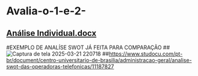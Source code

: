 # Avalia-o-1-e-2-
## [Análise Individual.docx](https://github.com/user-attachments/files/19399205/Analise.Individual.docx)

#EXEMPLO DE ANALÍSE SWOT JÁ FEITA PARA COMPARAÇÃO
##![Captura de tela 2025-03-21 220718](https://github.com/user-attachments/assets/62335c83-8a1f-4d8d-a853-e2d6364ed04b)
##https://www.studocu.com/pt-br/document/centro-universitario-de-brasilia/administracao-geral/analise-swot-das-operadoras-telefonicas/11187827


